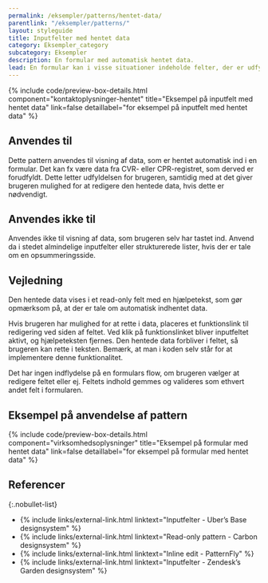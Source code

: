 ```yaml
---
permalink: /eksempler/patterns/hentet-data/
parentlink: "/eksempler/patterns/"
layout: styleguide
title: Inputfelter med hentet data
category: Eksempler_category
subcategory: Eksempler
description: En formular med automatisk hentet data.
lead: En formular kan i visse situationer indeholde felter, der er udfyldt på forhånd med automatisk hentet data. Denne data skal nogen gange kunne ændres.
---
```


{% include code/preview-box-details.html component="kontaktoplysninger-hentet" title="Eksempel på inputfelt med hentet data" link=false detaillabel="for eksempel på inputfelt med hentet data" %}

## Anvendes til

Dette pattern anvendes til visning af data, som er hentet automatisk ind i en formular. Det kan fx være data fra CVR- eller CPR-registret, som derved er forudfyldt. Dette letter udfyldelsen for brugeren, samtidig med at det giver brugeren mulighed for at redigere den hentede data, hvis dette er nødvendigt.

## Anvendes ikke til

Anvendes ikke til visning af data, som brugeren selv har tastet ind. Anvend da i stedet almindelige inputfelter eller strukturerede lister, hvis der er tale om en opsummeringsside. 

## Vejledning

Den hentede data vises i et read-only felt med en hjælpetekst, som gør opmærksom på, at der er tale om automatisk indhentet data. 

Hvis brugeren har mulighed for at rette i data, placeres et funktionslink til redigering ved siden af feltet. Ved klik på funktionslinket bliver inputfeltet aktivt, og hjælpeteksten fjernes. Den hentede data forbliver i feltet, så brugeren kan rette i teksten. Bemærk, at man i koden selv står for at implementere denne funktionalitet.

Det har ingen indflydelse på en formulars flow, om brugeren vælger at redigere feltet eller ej. Feltets indhold gemmes og valideres som ethvert andet felt i formularen.

## Eksempel på anvendelse af pattern

{% include code/preview-box-details.html component="virksomhedsoplysninger" title="Eksempel på formular med hentet data" link=false detaillabel="for eksempel på formular med hentet data" %}

## Referencer

{:.nobullet-list}
- {% include links/external-link.html linktext="Inputfelter - Uber’s Base designsystem" %}
- {% include links/external-link.html linktext="Read-only pattern - Carbon designsystem" %}
- {% include links/external-link.html linktext="Inline edit - PatternFly" %}
- {% include links/external-link.html linktext="Inputfelter - Zendesk’s Garden designsystem" %}

<script>
let editButton = document.getElementById("hentetdata-rediger");

editButton.addEventListener('click', function (e) {
    let textfield = document.getElementById("hentetdata-redigerbar");
    let hinttext = document.getElementById("hentetdata-redigerbar-hint");
    this.setAttribute('hidden', '');
    hinttext.setAttribute('hidden', '');
    textfield.removeAttribute('readonly');
    textfield.removeAttribute("aria-describedby");
    textfield.setAttribute('required', '');
    textfield.setAttribute('autocomplete', 'name');
    textfield.classList.remove('mr-3');
    textfield.focus();
});

let editButtonExample = document.getElementById("adresse-rediger");

editButtonExample.addEventListener('click', function (e) {
    let textfield = document.getElementById("adresse");
    let hinttext = document.getElementById("adresse-hint");
    this.setAttribute('hidden', '');
    hinttext.setAttribute('hidden', '');
    textfield.removeAttribute('readonly');
    textfield.removeAttribute("aria-describedby");
    textfield.setAttribute('required', '');
    textfield.setAttribute('autocomplete', 'street-address');
    textfield.classList.remove('mr-3');
    textfield.focus();
});
</script>